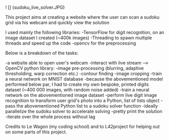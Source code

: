 ! [] (sudoku_live_solver.JPG)

This project aims at creating a website where the user can scan a sudoku grid via his webcam and quickly view the solution

I used mainly the following libraries:
-TensorFlow for digit recognition, on an image dataset I created (~400k images)
-Threading to spawn multiple threads and speed up the code
-opencv for the preprocessing

Below is a breakdown of the tasks:

-a website able to open user's webcam 
-interact with live stream --> OpenCV python library:
   -image pre-processing (blurring, adaptive thresholding, warp correction etc.)
   -contour finding
   -image cropping
-train a neural network on MNIST database
-because the abovementioned model performed below par, I had to create my own bespoke, printed digits dataset (~400 000 images, with random noise added)
-train a neural network on the abovementioned image dataset
-perform live digit image recognition to transform user grid's photo into a Python, list of lists object 
-pass the abovementioned Python list to a sudoku solver function 
-ideally parallelize the sudoku solver to accelerate solving 
-pretty print the solution
-iterate over the whole process without lag

Credits to Le Wagon (my coding school) and to L42project for helping out on some parts of this project.
